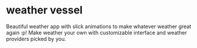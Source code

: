 # weather vessel

Beautiful weather app with slick animations to make whatever weather great again :p! Make weather your own with customizable interface and weather providers picked by you.
